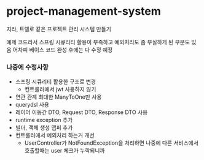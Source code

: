 # project-management-system

지라, 트렐로 같은 프로젝트 관리 시스템 만들기

예제 코드라서 스프링 시큐리티 활용이 부족하고 예외처리도 좀 부실하게 된 부분도 있음
어차피 베이스 코드 완성 후에는 다 수정 예정

### 나중에 수정사항
- 스프링 시큐리티 활용한 구조로 변경
  - 컨트롤러에서 jwt 사용하지 않기
- 연관 관계 최대한 ManyToOne만 사용 
- querydsl 사용
- 레이어 이동간 DTO, Request DTO, Response DTO 사용
- runtime exception 추가
- 빌더, 객체 생성 맵퍼 추가
- 컨트롤러에서 예외처리 하는거 개선
  - UserController가 NotFoundException을 처리하면 나중에 다른 서비스에서 호출할때는 user 체크가 누락되니까